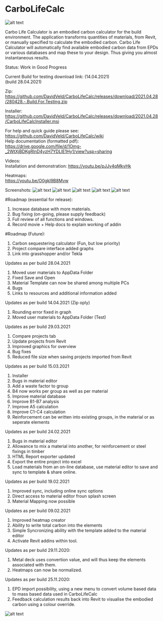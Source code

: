 # CarboLifeCalc



![alt text](https://www.davidveld.nl/img/carbocalc/LogoCLC.png)

Carbo Life Calculator is an embodied carbon calculator for the build
environment. The application transforms quantities of materials, from
Revit, or manually specified to calculate the embodied carbon. Carbo
Life Calculator will automatically find available embodied carbon data
from EPDs or various databases and map these to your design. Thus
giving you almost instantaneous results.

Status: Work in Good Progress

Current Build for testing download link: (14.04.2021)  
(build 28.04.2021)  

Zip:  
https://github.com/DavidVeld/CarboLifeCalc/releases/download/2021.04.28/280428.-.Build.For.Testing.zip

Installer:  
https://github.com/DavidVeld/CarboLifeCalc/releases/download/2021.04.28/CarboLifeCalcInstaller.msi


For help and quick guide please see:  
https://github.com/DavidVeld/CarboLifeCalc/wiki  
Help documentation (formatted pdf):  
https://drive.google.com/file/d/1Omg-_2WtXjBDKgRInD4yzH7YDLlE1Hy1/view?usp=sharing  

Videos:  
Installation and demonstration:
https://youtu.be/pJJy4qMkvHk

Heatmaps:  
https://youtu.be/O0gkl9B8Mvw



Screenshots:
![alt text](https://www.davidveld.nl/img/carbocalc/bim1.jpg)
![alt text](https://www.davidveld.nl/img/carbocalc/CarboCalc1.png)
![alt text](https://www.davidveld.nl/img/carbocalc/CarboCalc2.png)
![alt text](https://www.davidveld.nl/img/carbocalc/CarboCalc3.png)
![alt text](https://www.davidveld.nl/img/carbocalc/CarboCalc4.png)

#Roadmap (essential for release):
1. Increase database with more materials.
2. Bug fixing (on-going, please supply feedback)
3. Full review of all functions and windows.
4. Record movie + Help docs to explain working of addin

#Roadmap (Future):
1. Carbon sequestering calculator (Fun, but low priority)
2. Project compare interface added graphs
3. Link into grasshopper and/or Tekla

Updates as per build 28.04.2021
1. Moved user materials to AppData Folder
2. Fixed Save and Open 
3. Material Template can now be shared among multiple PCs
4. Bugs 
5. Links to resources and additional information added

Updates as per build 14.04.2021 (Zip oply)  
1. Rounding error fixed in graph   
2. Moved user materials to AppData Folder (Test)  

Updates as per build 29.03.2021
1. Compare projects tab  
2. Update projects from Revit  
3. Improved graphics for overview  
4. Bug fixes  
5. Reduced file size when saving projects imported from Revit  

Updates as per build 15.03.2021
1. Installer
2. Bugs in material editor 
3. Add a waste factor to group
4. B4 now works per group as well as per material
5. Improve material database
6. Improve B1-B7 analysis
7. Improve A5 calculation
8. Improve C1-C4 calculation
9. Reinforcement can be written into existing groups, in the material or as seperate elements

Updates as per build 24.02.2021  
1. Bugs in material editor  
2. Allowance to mix a material into another, for reinforcement or steel fixings in timber  
4. HTML Report exporter updated  
5. Export the entire project into excel  
6. Load materials from an on-line database, use material editor to save and sync to template & share online.   

Updates as per build 19.02.2021
1. Improved sync, including online sync options
2. Direct access to material editor froun splash screen
3. Material Mapping now possible

Updates as per build 09.02.2021
1. Improved heatmap creator
2. Ability to write total carbon into the elements
3. Simple Syncronizing ability with the template added to the material editor
4. Activate Revit addins within tool.

Updates as per build 29.11.2020:
1. Metal deck uses convertion value, and will thus keep the elements associated with them. 
2. Heatmaps can now be normalized.

Updates as per build 25.11.2020:
1. EPD import possibility, using a new menu to convert volume based data to mass based data used in CarboLifeCalc
2. Feedback calculation results back into Revit to visualise the embodied carbon using a colour override.

![alt text](https://www.davidveld.nl/img/carbocalc/DVLogo256.jpg)

